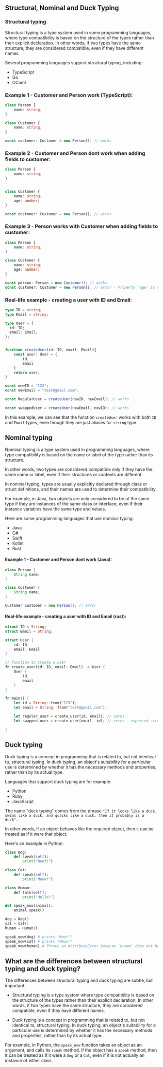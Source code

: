 ## Structural, Nominal and Duck Typing

### Structural typing

Structural typing is a type system used in some programming languages, where type compatibility is based on the structure of the types rather than their explicit declaration. In other words, if two types have the same structure, they are considered compatible, even if they have different names.

Several programming languages support structural typing, including:

- TypeScript
- Go
- OCaml

### Example 1 - Customer and Person work (TypeScript):

```typescript
class Person {
    name: string;
}

class Customer {
    name: string;
}

const customer: Customer = new Person(); // works
```


### Example 2 - Customer and Person dont work when adding fields to customer:

```typescript
class Person {
    name: string;
}


class Customer {
    name: string;
    age: number;
}

const customer: Customer = new Person(); // error
```



### Example 3 - Person works with Customer when adding fields to customer:

```typescript
class Person {
    name: string;
}

class Customer {
    name: string;
    age: number;
}

const person: Person = new Customer(); // works
const customer: Customer = new Person(); // error - Property 'age' is missing in type 'Person' but required in type 'Customer'.
```

### Real-life example - creating a user with ID and Email:

```typescript
type ID = string;
type Email = string;

type User = {
  id: ID;
  email: Email;
};


function createUser(id: ID, email: Email){
    const user: User = {
        id,
        email
    }
    return user;
}

const newID = "123";
const newEmail = "test@gmail.com";

const RegularUser = createUser(newID, newEmail); // works

const swappedUser = createUser(newEmail, newID); // works

```
In this example, we can see that the function `createUser` works with both `ID` and `Email` types, even though they are just aliases for `string` type.


## Nominal typing

Nominal typing is a type system used in programming languages, where type compatibility is based on the name or label of the type rather than its structure. 

In other words, two types are considered compatible only if they have the same name or label, even if their structures or contents are different.

In nominal typing, types are usually explicitly declared through class or struct definitions, and their names are used to determine their compatibility. 

For example, in Java, two objects are only considered to be of the same type if they are instances of the same class or interface, even if their instance variables have the same type and values.

Here are some programming languages that use nominal typing:

- Java
- C#
- Swift
- Kotlin
- Rust

#### Example 1 - Customer and Person dont work (Java):

```java
class Person {
    String name;
}

class Customer {
    String name;
}

Customer customer = new Person(); // error
```


#### Real-life example - creating a user with ID and Email (rust):

```rust
struct ID = String;
struct Email = String;

struct User {
    id: ID,
    email: Email
}

// function to create a user
fn create_user(id: ID, email: Email) -> User {
    User {
        id,
        email
    }
}

fn main() {
    let id = String::from("123");
    let email = String::from("test@gmail.com");

    let regular_user = create_user(id, email); // works
    let swapped_user = create_user(email, id); // error - expected struct `ID`, found struct `Email`

}
```



## Duck typing 

Duck typing is a concept in programming that is related to, but not identical to, structural typing. 
In duck typing, an object's suitability for a particular use is determined by whether it has the necessary methods and properties, rather than by its actual type.

Languages that support duck typing are for example:
- Python
- Ruby
- JavaScript

The name "duck typing" comes from the phrase `"If it looks like a duck, swims like a duck, and quacks like a duck, then it probably is a duck".`

In other words, if an object behaves like the required object, then it can be treated as if it were that object.

Here's an example in Python:

```python
class Dog:
    def speak(self):
        print("Woof!")

class Cat:
    def speak(self):
        print("Meow!")

class Human:
    def talk(self):
        print("Hello!")

def speak_now(animal):
    animal.speak()

dog = Dog()
cat = Cat()
human = Human()

speak_now(dog) # prints "Woof!"
speak_now(cat) # prints "Meow!"
speak_now(human) # Throws an AttributeError because `Human` does not have a `speak()` method
```

## What are the differences between structural typing and duck typing?

The differences between structural typing and duck typing are subtle, but important:

- Structural typing is a type system where type compatibility is based on the structure of the types rather than their explicit declaration. In other words, if two types have the same structure, they are considered compatible, even if they have different names.

- Duck typing is a concept in programming that is related to, but not identical to, structural typing. In duck typing, an object's suitability for a particular use is determined by whether it has the necessary methods and properties, rather than by its actual type.

For example, in Python, the `speak_now` function takes an object as an argument, and calls its `speak` method. If the object has a `speak` method, then it can be treated as if it were a `Dog` or a `Cat`, even if it is not actually an instance of either class.
